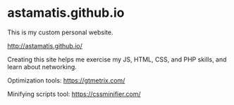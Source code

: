 # astamatis.github.io

This is my custom personal website.

http://astamatis.github.io/

Creating this site helps me exercise my JS, HTML, CSS, and PHP skills, and learn about networking.

Optimization tools: https://gtmetrix.com/

Minifying scripts tool: https://cssminifier.com/
